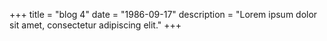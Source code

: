 +++
title = "blog 4"
date = "1986-09-17"
description = "Lorem ipsum dolor sit amet, consectetur adipiscing elit."
+++


